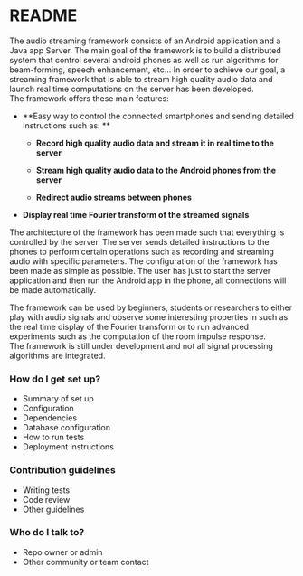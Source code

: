 # README #

The audio streaming framework consists of an Android application and a Java app Server. The main goal of the framework is to build a distributed system that control several android phones as well as run algorithms for beam-forming, speech enhancement, etc... 
In order to achieve our goal, a streaming framework that is able to stream high quality audio data and launch real time computations on the server has been developed.   
The framework offers these main features:

* **Easy way to control the connected smartphones and sending detailed instructions such as: **

     * **Record high quality audio data and stream it in real time to the server**

     * **Stream high quality audio data to the Android phones from the server**

     * **Redirect audio streams between phones**

* **Display real time Fourier transform of the streamed signals**

The architecture of the framework has been made such that everything is controlled by the server. The server sends detailed instructions to the phones to perform certain operations such as recording and streaming audio with specific parameters. 
The configuration of the framework has been made as simple as possible. The user has just to start the server application and then run the Android app in the phone, all connections will be made automatically.

The framework can be used by beginners, students or researchers to either play with audio signals and observe some interesting properties in such as the real time display of the Fourier transform or to run advanced experiments such as the computation of the room impulse response.   
The framework is still under development and not all signal processing algorithms are integrated.

### How do I get set up? ###

* Summary of set up
* Configuration
* Dependencies
* Database configuration
* How to run tests
* Deployment instructions

### Contribution guidelines ###

* Writing tests
* Code review
* Other guidelines

### Who do I talk to? ###

* Repo owner or admin
* Other community or team contact
